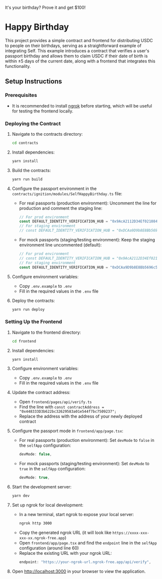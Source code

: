 It's your birthday? Prove it and get $100!

# Happy Birthday

This project provides a simple contract and frontend for distributing USDC to people on their birthdays, serving as a straightforward example of integrating Self.
This example introduces a contract that verifies a user's passport birthday and allows them to claim USDC if their date of birth is within ±5 days of the current date, along with a frontend that integrates this functionality.

## Setup Instructions

### Prerequisites

- It is recommended to install [ngrok](https://ngrok.com/) before starting, which will be useful for testing the frontend locally.

### Deploying the Contract

1. Navigate to the contracts directory:
   ```bash
   cd contracts
   ```

2. Install dependencies:
   ```bash
   yarn install
   ```

3. Build the contracts:
   ```bash
   yarn run build
   ```

4. Configure the passport environment in the `contracts/ignition/modules/SelfHappyBirthday.ts` file:
   - For real passports (production environment):
     Uncomment the line for production and comment the staging line:
     ```javascript
     // For prod environment
     const DEFAULT_IDENTITY_VERIFICATION_HUB = "0x9AcA2112D34Ef021084264F6f5eef2a99a5bA7b1";
     // For staging environment
     // const DEFAULT_IDENTITY_VERIFICATION_HUB = "0xDCAa9D9b8E8Bb5696c5d4b47da84aD37b8DEb9A8";
     ```
   - For mock passports (staging/testing environment):
     Keep the staging environment line uncommented (default):
     ```javascript
     // For prod environment
     // const DEFAULT_IDENTITY_VERIFICATION_HUB = "0x9AcA2112D34Ef021084264F6f5eef2a99a5bA7b1";
     // For staging environment
     const DEFAULT_IDENTITY_VERIFICATION_HUB = "0xDCAa9D9b8E8Bb5696c5d4b47da84aD37b8DEb9A8";
     ```

5. Configure environment variables:
   - Copy `.env.example` to `.env`
   - Fill in the required values in the `.env` file

6. Deploy the contracts:
   ```bash
   yarn run deploy
   ```

### Setting Up the Frontend

1. Navigate to the frontend directory:
   ```bash
   cd frontend
   ```

2. Install dependencies:
   ```bash
   yarn install
   ```

3. Configure environment variables:
   - Copy `.env.example` to `.env`
   - Fill in the required values in the `.env` file

4. Update the contract address:
   - Open `frontend/pages/api/verify.ts`
   - Find the line with `const contractAddress = "0x448333D3b622bc32629583a01e544f7bc7509237";`
   - Replace the address with the address of your newly deployed contract

5. Configure the passport mode in `frontend/app/page.tsx`:
   - For real passports (production environment):
     Set `devMode` to `false` in the `selfApp` configuration:
     ```javascript
     devMode: false,
     ```
   - For mock passports (staging/testing environment):
     Set `devMode` to `true` in the `selfApp` configuration:
     ```javascript
     devMode: true,
     ```

6. Start the development server:
   ```bash
   yarn dev
   ```

7. Set up ngrok for local development:
   - In a new terminal, start ngrok to expose your local server:
     ```bash
     ngrok http 3000
     ```
   - Copy the generated ngrok URL (it will look like `https://xxxx-xxx-xxx-xx.ngrok-free.app`)
   - Open `frontend/app/page.tsx` and find the `endpoint` line in the `selfApp` configuration (around line 60)
   - Replace the existing URL with your ngrok URL:
     ```javascript
     endpoint: "https://your-ngrok-url.ngrok-free.app/api/verify",
     ```

8. Open [http://localhost:3000](http://localhost:3000) in your browser to view the application.